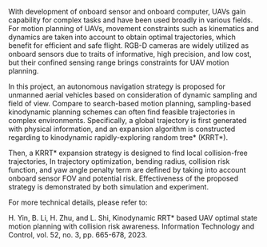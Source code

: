 With development of onboard sensor and onboard computer, UAVs gain capability for complex tasks and have been used broadly in various fields. For motion planning of UAVs, movement constraints such as kinematics and dynamics are taken into account to obtain optimal trajectories, which benefit for efficient and safe flight. RGB-D cameras are widely utilized as onboard sensors due to traits of informative, high precision, and low cost, but their confined sensing range brings constraints for UAV motion planning.

In this project, an autonomous navigation strategy is proposed for unmanned aerial vehicles based on consideration of dynamic sampling and field of view. Compare to search-based motion planning, sampling-based kinodynamic planning schemes can often find feasible trajectories in complex environments. Specifically, a global trajectory is first generated with physical information, and an expansion algorithm is constructed regarding to kinodynamic rapidly-exploring random tree* (KRRT*). 

Then, a KRRT* expansion strategy is designed to find local collision-free trajectories, In trajectory optimization, bending radius, collision risk function, and yaw angle penalty term are defined by taking into account onboard sensor FOV and potential risk. Effectiveness of the proposed strategy is demonstrated by both simulation and experiment.

For more technical details, please refer to:

H. Yin, B. Li, H. Zhu, and L. Shi, Kinodynamic RRT* based UAV optimal state motion planning with collision risk awareness. Information Technology and Control, vol. 52, no. 3, pp. 665-678, 2023. 
